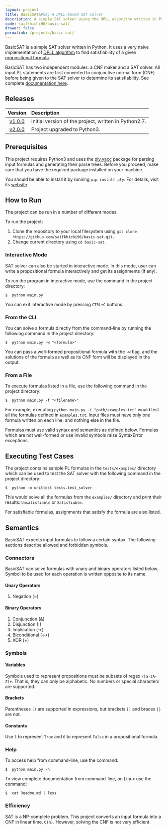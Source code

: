 ```yaml
---
layout: project
title: BasicSAT&#58; A DPLL-based SAT solver
description: A simple SAT solver using the DPLL algorithm written in Python. Converts proposition logic statements to CNF and finds satisfying solutions.
code: saifkhichi96/basic-sat/
drawer: false
permalink: /projects/basic-sat/
---
```


BasicSAT is a simple SAT solver written in Python. It uses a very naive implementation of [DPLL algorithm](https://en.wikipedia.org/wiki/DPLL_algorithm) to find satisfiability of a given [propositional formula](https://en.wikipedia.org/wiki/Propositional_formula).

BasicSAT has two independent modules: a CNF maker and a SAT solver. All input PL statements are first converted to conjunctive normal form (CNF) before being given to the SAT solver to determine its satisfiability. See complete [documentation here](docs/).

## Releases

| Version  | Description                                           |
| :------: | :---------------------------------------------------- |
| [v1.0.0](https://github.com/saifkhichi96/basic-sat/releases/tag/v1.0.0)   | Initial version of the project, written in Python2.7. |
| [v2.0.0](https://github.com/saifkhichi96/basic-sat/releases/tag/v2.0.0)   | Project upgraded to Python3.                          |

## Prerequisites
This project requires Python3 and uses the [ply.yacc](http://www.dabeaz.com/ply/) package for parsing input formulas and generating their parse trees. Before you proceed, make sure that you have the required package installed on your machine.

You should be able to install it by running `pip install ply`. For details, visit its [website](http://www.dabeaz.com/ply/).

## How to Run
The project can be run in a number of different modes.

To run the project:
1) Clone the repository to your local filesystem using `git clone https://github.com/saifkhichi96/basic-sat.git`.
2) Change current directory using `cd basic-sat`.

### Interactive Mode
SAT solver can also be started in interactive mode. In this mode, user can write a propositional formula interactively and get its assignments (if any).

To run the program in interactive mode, use the command in the project directory:
````
$  python main.py
````

You can exit interactive mode by pressing `CTRL+C` buttons.

### From the CLI
You can solve a formula directly from the command-line by running the following command in the project directory:
````
$  python main.py -w "<formula>"
````

You can pass a well-formed propositional formula with the `-w` flag, and the solutions of the formula as well as its CNF form will be displayed in the output.


### From a File
To execute formulas listed in a file, use the following command in the project directory:
````
$  python main.py -f "<filename>"
````

For example, executing `python main.py -i "path/examples.txt"` would test all the formulas defined in `examples.txt`. Input files must have only one formula written on each line, and nothing else in the file.

Formulas must use valid syntax and semantics as defined below. Formulas which are not well-formed or use invalid symbols raise SyntaxError exceptions.

## Executing Test Cases
The project contains sample PL formulas in the `tests/examples/` directory which can be used to test the SAT solver with the following command in the project directory:
````
$  python -m unittest tests.test_solver
````
This would solve all the formulas from the `examples/` directory and print their results: `Unsatisfiable` or `Satisfiable`.

For satisfiable formulas, assignments that satisfy the formula are also listed.


## Semantics
BasicSAT expects input formulas to follow a certain syntax. The following sections describe allowed and forbidden symbols.

### Connectors
BasicSAT can solve formulas with unary and binary operators listed below. Symbol to be used for each operation is written opposite to its name.

#### Unary Operators
1) Negation (~)

#### Binary Operators
1) Conjunction (&)
2) Disjunction (|)
3) Implication (->)
4) Biconditional (<->)
5) XOR (+)

### Symbols
#### Variables
Symbols used to represent propositions must be subsets of regex `\[a-zA-Z]+`. That is, they can only be alphabetic. No numbers or special characters are supported.

#### Brackets
Parentheses `()` are supported in expressions, but brackets `[]` and braces `{}` are not.

#### Constants
Use `1` to represent `True` and `0` to represent `False` in a propositional formula.

### Help
To access help from command-line, use the command:
````
$  python main.py -h
````
To view complete documentation from command-line, on Linux use the command:
````
$  cat Readme.md | less
````

### Efficiency
SAT is a NP-complete problem. This project converts an input formula into a CNF in linear time, `O(n)`. However, solving the CNF is not very efficient.
